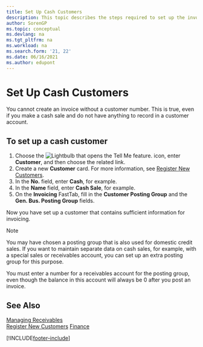 ```yaml
---
title: Set Up Cash Customers
description: This topic describes the steps required to set up the invoice with a customer number for customers who pay in cash.
author: SorenGP
ms.topic: conceptual
ms.devlang: na
ms.tgt_pltfrm: na
ms.workload: na
ms.search.form: '21, 22'
ms.date: 06/16/2021
ms.author: edupont
---
```

# Set Up Cash Customers

You cannot create an invoice without a customer number. This is true, even if you make a cash sale and do not have anything to record in a customer account.  

## To set up a cash customer

1. Choose the ![Lightbulb that opens the Tell Me feature.](media/ui-search/search_small.png "Tell me what you want to do") icon, enter **Customer**, and then choose the related link.  
2. Create a new **Customer** card. For more information, see [Register New Customers](sales-how-register-new-customers.md).
3. In the **No.** field, enter **Cash**, for example.  
4. In the **Name** field, enter **Cash Sale**, for example.  
5. On the **Invoicing** FastTab, fill in the **Customer Posting Group** and the **Gen. Bus. Posting Group** fields.  

 Now you have set up a customer that contains sufficient information for invoicing.  

> [!NOTE]  
> You may have chosen a posting group that is also used for domestic credit sales. If you want to maintain separate data on cash sales, for example, with a special sales or receivables account, you can set up an extra posting group for this purpose.  
>
> You must enter a number for a receivables account for the posting group, even though the balance in this account will always be 0 after you post an invoice.  

## See Also

[Managing Receivables](receivables-manage-receivables.md)  
[Register New Customers](sales-how-register-new-customers.md)
[Finance](finance.md)  



[!INCLUDE[footer-include](includes/footer-banner.md)]